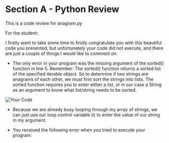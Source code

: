 # Section A - Python Review

This is a code review for anagram.py

For the student:

I firstly want to take some time to firstly congratulate you with this beautiful code you presented, but unfortunately your code did not execute, and there are just a couple of things I would like to comment on.

* The only error in your program was the missing argument of the sorted() function in line 5. Remember: The sorted() function returns a sorted list of the specified iterable object. So to determine if two strings are anagrams of each other, we must first sort the strings into lists. The sorted function requires you to enter either a list, or in our case a String as an argument to know what list/string needs to be sorted.

![Your Code]("C:\Users\School\Desktop\Problem.jpg")

* Because we are already busy looping through my array of strings, we can just use our loop control variable (i) to enter the value of our string in my argument.

* You received the following error when you tried to execute your program:

